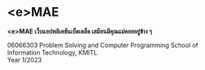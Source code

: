 # \<e\>MAE
**\<e\>MAE เว็บแอปพลิเคชันเบ็ดเตล็ด เสมือนมีคุณแม่คอยอยู่ข้าง ๆ**  

06066303 Problem Solving and Computer Programming
School of Information Technology, KMITL  
Year 1/2023  
